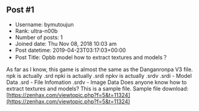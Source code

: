 ## Post #1
- Username: bymutoujun
- Rank: ultra-n00b
- Number of posts: 1
- Joined date: Thu Nov 08, 2018 10:03 am
- Post datetime: 2019-04-23T03:17:03+00:00
- Post Title: Opbb model how to extract textures and models？

As far as I know, this game is almost the same as the Danganronpa V3 file.
npk is actually .srd
npki is actually .srdi
npkv is actually .srdv
.srdi - Model Data
.srd - File Infomation
.srdv - Image Data
Does anyone know how to extract textures and models? This is a sample file.
Sample file download: [https://zenhax.com/viewtopic.php?f=5&t=11324](https://zenhax.com/viewtopic.php?f=5&t=11324)
